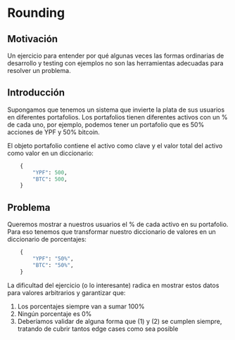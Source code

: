# Rounding

## Motivación

Un ejercicio para entender por qué algunas veces las formas ordinarias de desarrollo y testing con ejemplos no son las herramientas adecuadas para resolver un problema.

## Introducción

Supongamos que tenemos un sistema que invierte la plata de sus usuarios en diferentes portafolios. Los portafolios tienen diferentes activos con un % de cada uno, por ejemplo, podemos tener un portafolio que es 50% acciones de YPF y 50% bitcoin.

El objeto portafolio contiene el activo como clave y el valor total del activo como valor en un diccionario:

```python
    {
        "YPF": 500,
        "BTC": 500,
    }
```

## Problema

Queremos mostrar a nuestros usuarios el % de cada activo en su portafolio. Para eso tenemos que transformar nuestro diccionario de valores en un diccionario de porcentajes:

```python
    {
        "YPF": "50%",
        "BTC": "50%",
    }
```

La dificultad del ejercicio (o lo interesante) radica en mostrar estos datos para valores arbitrarios y garantizar que:

1. Los porcentajes siempre van a sumar 100%
2. Ningún porcentaje es 0%
3. Deberíamos validar de alguna forma que (1) y (2) se cumplen siempre, tratando de cubrir tantos edge cases como sea posible
